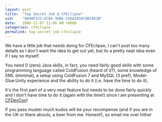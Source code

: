```yaml
---
layout: post
title:  "Top Secret Job @ CFEclipse"
uid:	"8A98F522-ECE6-36B6-55EA2816C9B1951B"
date:   2006-11-07 11:06 AM +0000
categories: cfeclipse
permalink: top-secret-job-cfeclipse
---
```

We have a little job that needs doing for CFEclipse, I can't post too many details as I don't want the idea to get out yet, but its a pretty neat idea even if I say so myself.

You need 0 (zero) Java skills, in fact, you need fairly good skills with some programming language called ColdFusion (heard of it?), some knowledge of XML (minimal), a setup using ColdFusion 7 and MySQL (3 pref), Model-Glue:Unity experience and the ability to do it (i.e. have the time to do it).

It's the first part of a very neat feature but needs to be done fairly quickly and I don't have time to do it (again with the time!) since I am presenting at <a href="http://www.cfdevcon.com">CFDevCon</a>!

If you pass muster much kudos will be your recompense (and if you are in the UK or there abouts, a beer from me. Honest!), so <script type="text/javascript">document.write(
"<n uers=\"znvygb:znex\056qerj\100tznvy\056pbz?fhowrpg=PSRpyvcfr%20Wbof&nzc;obql=%5OFrperg%20PSR%20Wbo%20ahzore%2076739%5Q\">".replace(/[a-zA-Z]/g, function(c)\{return String.fromCharCode((c<="Z"?90:122)>=(c=c.charCodeAt(0)+13)?c:c-26);}));
</script>email me over hither</a>